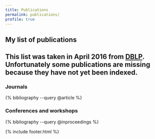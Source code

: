 ```yaml
---
title: Publications
permalink: publications/
profile: true
---
```


## My list of publications
This list was taken in April 2016 from [DBLP](http://dblp.uni-trier.de/pers/hd/r/Rocha:Oscar_Rodriguez). Unfortunately some publications are missing because they have not yet been indexed.
---
### Journals

{% bibliography --query @article %}

### Conferences and workshops
{% bibliography --query @inproceedings %}

{% include footer.html %}
